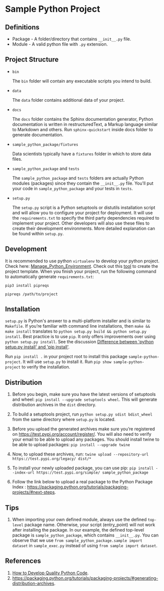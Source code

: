 # Sample Python Project

## Definitions
* Package      - A folder/directory that contains `__init__.py` file.
* Module       - A valid python file with `.py` extension.

## Project Structure
* `bin`

  The `bin` folder will contain any executable scripts you intend to build.
* `data`
  
  The `data` folder contains additional data of your project.
* `docs`
  
  The `docs` folder contains the Sphinx documentation generator, Python documentation is written in restructuredText,
  a Markup language similar to Markdown and others. Run `sphinx-quickstart` inside docs folder to
  generate documentation.
  
* `sample_python_package/fixtures`
  
  Data scientists typically have a `fixtures` folder in which to store data files.
  
* `sample_python_package` and `tests`

  The `sample_python_package` and `tests` folders are actually Python modules (packages) since they contain the
  `__init__.py` file. You'll put your code in `sample_python_package` and your tests in `tests`.
  
* `setup.py`
  
  The `setup.py` script is a Python setuptools or distutils installation script and will allow you to configure your
  project for deployment. It will use the `requirements.txt` to specify the third party dependencies required to
  implement your project. Other developers will also use these files to create their development environments. More detailed 
  explanation can be found within `setup.py`.
  
  
## Development
It is recommended to use python `virtualenv` to develop your python project.
Check here: [Manage_Python_Environment](https://www.guoxiang-zhou.xyz/2020/04/04/understand-python-environment-in-ubuntu-18-04/).
Check out this [tool](https://github.com/cookiecutter/cookiecutter) to create the project template.
When you finish your project, run the following command to automatically generate `requirements.txt`:
```
pip3 install pipreqs

pipreqs /path/to/project
```

## Installation
`setup.py` is Python's answer to a multi-platform installer and is similar to `Makefile`.
If you’re familiar with command line installations, then `make && make install` translates to
`python setup.py build && python setup.py install`. Best practice is to use `pip`. It only offers improvements over 
using `python setup.py install`. See the discussion 
[Difference between 'python setup.py install' and 'pip install'](https://stackoverflow.com/questions/15724093/difference-between-python-setup-py-install-and-pip-install/15731459).

Run `pip install .` in your project root to install this package `sample-python-project`. 
It will use `setup.py` to install it. Run `pip show sample-python-project` to verify the installation.

## Distribution
1. Before you begin, make sure you have the latest versions of setuptools and wheel:
`pip install --upgrade setuptools wheel`. This will generate distribution archives in the `dist` directory.

2. To build a setuptools project, run `python setup.py sdist bdist_wheel` from the same directory where `setup.py` is located.

3. Before you upload the generated archives make sure you’re registered on https://test.pypi.org/account/register/.
You will also need to verify your email to be able to upload any packages.
You should install twine to be able to upload packages: `pip install --upgrade twine`

4. Now, to upload these archives, run:
`twine upload --repository-url https://test.pypi.org/legacy/ dist/*`

5. To install your newly uploaded package, you can use pip:
`pip install --index-url https://test.pypi.org/simple/ sample_python_package`

6. Follow the link below to upload a real package to the Python Package Index :
https://packaging.python.org/tutorials/packaging-projects/#next-steps.

## Tips
1. When importing your own defined module, always use the defined `top-level` package name. Otherwise,
your script (entry_point) will not work after installing the package. In our example,
the defined top-level package is `sample_python_package`, which contains `__init__.py`. You can observe that we use
`from sample_python_package.sample import dataset` in `sample_exec.py` instead of using `from sample import dataset`.

## References
1. [How to Develop Quality Python Code](https://medium.com/district-data-labs/how-to-develop-quality-python-code-8209af654d79).
2. https://packaging.python.org/tutorials/packaging-projects/#generating-distribution-archives.